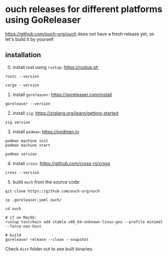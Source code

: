 # ouch releases for different platforms using GoReleaser

https://github.com/ouch-org/ouch does not have a fresh release yet, so let's build it by yourself

## installation

0. install rust using `rustup`: https://rustup.sh

```shell
rustc --version

cargo --version
```

1. install `goreleaser`: https://goreleaser.com/install

```shell
goreleaser --version
```

2. install `zig`: https://ziglang.org/learn/getting-started

```shell
zig version
```

3. install `podman`: https://podman.io

```shell
podman machine init
podman machine start

podman version
```

4. install `cross`: https://github.com/cross-rs/cross

```shell
cross --version
```

5. build `ouch` from the source code:

```shell
git clone https://github.com/ouch-org/ouch

cp .goreleaser.yaml ouch/

cd ouch

# if on MacOS:
rustup toolchain add stable-x86_64-unknown-linux-gnu --profile minimal --force-non-host

# build
goreleaser release --clean --snapshot
```

Check `dist` folder out to see built binaries.
